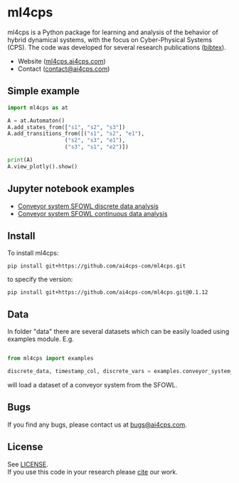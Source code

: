 # ml4cps 

ml4cps is a Python package for learning and analysis 
of the behavior of hybrid dynamical systems, with the focus on 
Cyber-Physical Systems (CPS).
The code was developed for several research publications ([bibtex](cite.bib)).

-   Website ([ml4cps.ai4cps.com](http://ml4cps.ai4cps.com))
-   Contact ([contact@ai4cps.com](mailto:contact@ai4cps.com))


## Simple example

```python
import ml4cps as at

A = at.Automaton()
A.add_states_from(["s1", "s2", "s3"])
A.add_transitions_from([("s1", "s2", "e1"),
                  ("s2", "s3", "e1"),
                  ("s3", "s1", "e2")])

print(A)
A.view_plotly().show()
 ```

## Jupyter notebook examples

- [Conveyor system SFOWL discrete data analysis](notebooks/Conveyors_SFOWL_discrete.ipynb)
- [Conveyor system SFOWL continuous data analysis](notebooks/Conveyors_SFOWL_cont.ipynb)


## Install

To install ml4cps:

```
pip install git+https://github.com/ai4cps-com/ml4cps.git
```

to specify the version:

```
pip install git+https://github.com/ai4cps-com/ml4cps.git@0.1.12
```

## Data

In folder "data" there are several datasets which can be easily loaded using examples module.
E.g.

```python

from ml4cps import examples

discrete_data, timestamp_col, discrete_vars = examples.conveyor_system_sfowl("discrete")
```
will load a dataset of a conveyor system from the SFOWL.

## Bugs
If you find any bugs, please contact us at [bugs@ai4cps.com](mailto:bugs@ai4cps.com).


## License

See [LICENSE](LICENSE).  
If you use this code in your research please [cite](cite.bib) our work. 
